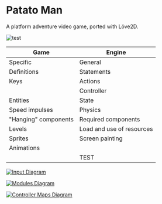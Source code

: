 # Patato Man
A platform adventure video game, ported with Löve2D.

![test](https://github.com/fbosio/patato/workflows/test/badge.svg)

| Game | Engine  |
|------|---------|
| Specific | General |
| Definitions | Statements |
| Keys | Actions |
|      | Controller |
| Entities | State |
| Speed impulses | Physics |
| "Hanging" components |  Required components |
| Levels | Load and use of resources |
| Sprites | Screen painting |
| Animations |  |
| | TEST |

[![Input Diagram](http://www.plantuml.com/plantuml/png/NP5DJiGm38NtFaMKLLYWN61K3M834dT0eMD4HNv6jJlIN8mBS37Yj6vKDgtVvnUxhpaJXvcN5C6z_VxSyC44Ch7S4DnhlYxy4l8bujpm9E3zQoNWhFt6ErdRUb8AQXw5gm3tN3BF9UgSSPTo8emybQn7DWNkgHMwlhVs_GlX60Zhj7Gj6JEJcEnf6gWaD1m-8fhoUVBJ01Lscn0Bpllcepin9kzbnIO8GFw0UHp-HJueQRVKyX2XiTHOuP7sKkoQT7jtjAyxIZ7q4D1BQUY7dp5VwcN-0G00)](http://www.plantuml.com/plantuml/uml/NP5DJiGm38NtFaMKLLYWN61K3M834dT0eMD4HNv6jJlIN8mBS37Yj6vKDgtVvnUxhpaJXvcN5C6z_VxSyC44Ch7S4DnhlYxy4l8bujpm9E3zQoNWhFt6ErdRUb8AQXw5gm3tN3BF9UgSSPTo8emybQn7DWNkgHMwlhVs_GlX60Zhj7Gj6JEJcEnf6gWaD1m-8fhoUVBJ01Lscn0Bpllcepin9kzbnIO8GFw0UHp-HJueQRVKyX2XiTHOuP7sKkoQT7jtjAyxIZ7q4D1BQUY7dp5VwcN-0G00)

[![Modules Diagram](http://www.plantuml.com/plantuml/png/SoWkIImgAStDuKhEpot8pqlDAr78oIzBHUAcvgLdvgMYo2Ucf1PnSK4a5FJqx21Q47oO4eVKl1IWsG00)](http://www.plantuml.com/plantuml/uml/SoWkIImgAStDuKhEpot8pqlDAr78oIzBHUAcvgLdvgMYo2Ucf1PnSK4a5FJqx21Q47oO4eVKl1IWsG00)

[![Controller Maps Diagram](http://www.plantuml.com/plantuml/png/TOwnJe0m54NtznLtr4OPs37i6WV_e84YbROIsgA4yE_oAA9DT8ASdjppQX_a5A8rPEM8GIqUAq68iL-yRgHvL8iGg1vsDEjTF0b1CZIg2uIMVoVzsWV2spSk2URY9Mt7ldPZ3AcGpQM0R89-Ty_IAWxm2C0l7z8CJrnAOnTxEPAfzfTOvc8w8KNyIbamFu7pvrQgTT4T3xYPx-1lCHUVg73l2xQWN4i_dV_zN_f6zVw9rdm1)](http://www.plantuml.com/plantuml/uml/TOwnJe0m54NtznLtr4OPs37i6WV_e84YbROIsgA4yE_oAA9DT8ASdjppQX_a5A8rPEM8GIqUAq68iL-yRgHvL8iGg1vsDEjTF0b1CZIg2uIMVoVzsWV2spSk2URY9Mt7ldPZ3AcGpQM0R89-Ty_IAWxm2C0l7z8CJrnAOnTxEPAfzfTOvc8w8KNyIbamFu7pvrQgTT4T3xYPx-1lCHUVg73l2xQWN4i_dV_zN_f6zVw9rdm1)
